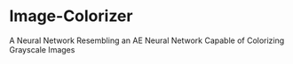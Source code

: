# Image-Colorizer
A Neural Network Resembling an AE Neural Network Capable of Colorizing Grayscale Images
